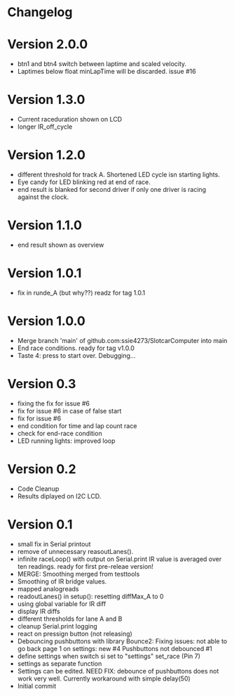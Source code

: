 # Changelog

Version 2.0.0
=============
- btn1 and btn4 switch between laptime and scaled velocity.
- Laptimes below float minLapTime will be discarded. issue #16


Version 1.3.0
============= 
- Current raceduration shown on LCD
- longer IR_off_cycle

Version 1.2.0
============= 
- different threshold for track A. Shortened LED cycle isn starting lights.
- Eye candy for LED blinking red at end of race.
- end result is blanked for second driver if only one driver is racing against the clock.

Version 1.1.0
=============
- end result shown as overview

Version 1.0.1
=============
- fix in runde_A  (but why??) readz for tag 1.0.1

Version 1.0.0
=============
- Merge branch 'main' of github.com:ssie4273/SlotcarComputer into main
- End race conditions. ready for tag v1.0.0
- Taste 4: press to start over. Debugging...

Version 0.3
===========
- fixing the fix for issue #6
- fix for issue #6 in case of false start
- fix for issue #6
- end condition for time and lap count race
- check for end-race condition
- LED running lights: improved loop

Version 0.2
===========
- Code Cleanup
- Results diplayed on I2C LCD.

Version 0.1
===========
- small fix in Serial printout
- remove of unnecessary reasoutLanes().
- infinite raceLoop() with output on Serial.print IR value is averaged over ten readings. ready for first pre-releae version!
- MERGE: Smoothing merged from testtools
- Smoothing of IR bridge values.
- mapped analogreads
- readoutLanes() in setup(): resetting diffMax_A to 0
- using global variable for IR diff
- display IR diffs
- different thresholds for lane A and B
- cleanup Serial.print logging
- react on pressign button (not releasing)
- Debouncing pushbuttons with library Bounce2: Fixing issues:  not able to go back page 1 on settings: new #4  Pushbuttons not debounced #1
- define settings when switch si set to "settings" set_race (Pin 7)
- settings as separate function
- Settings can be edited. NEED FIX: debounce of pushbuttons does not work very well. Currently workaround with simple delay(50)
- Initial commit
